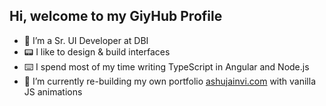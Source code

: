 ## Hi, welcome to my GiyHub Profile

- 💼 I’m a Sr. UI Developer at DBI
- 📟 I like to design & build interfaces 
- ⌨️ I spend most of my time writing TypeScript in Angular and Node.js
- 🌱 I’m currently re-building my own portfolio [ashujainvi.com](https://www.ashujainvi.com) with vanilla JS animations



<!---
ashujainvi/ashujainvi is a ✨ special ✨ repository because its `README.md` (this file) appears on your GitHub profile.
You can click the Preview link to take a look at your changes.
--->
